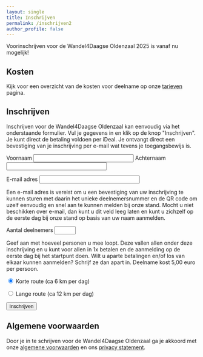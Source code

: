 ```yaml
---
layout: single
title: Inschrijven
permalink: /inschrijven2
author_profile: false
---
```


Voorinschrijven voor de Wandel4Daagse Oldenzaal 2025 is vanaf nu mogelijk!

## Kosten

Kijk voor een overzicht van de kosten voor deelname op onze [tarieven](/tarieven) pagina.  

## Inschrijven
Inschrijven voor de Wandel4Daagse Oldenzaal kan eenvoudig via het onderstaande formulier. Vul je gegevens in en klik op de knop "Inschrijven". Je kunt direct de betaling voldoen per iDeal. Je ontvangt direct een bevestiging van je inschrijving per e-mail wat tevens je toegangsbewijs is.

<form action="https://api.wandel4daagseoldenzaal.nl/v1/signup" method="POST">

  <label>
    Voornaam
    <input type="text" name="voornaam" maxlength="50" size="30" required>
  </label>

  <label>
    Achternaam
    <input type="text" name="achternaam" maxlength="50" size="30" required>
  </label>

  <label>E-mail adres
  <input type="email" name="email" size="30" maxlength="50"></label>
  <p class="smalltext">Een e-mail adres is vereist om u een bevestiging van uw inschrijving te kunnen sturen met daarin het unieke deelnemersnummer en de QR code om uzelf eenvoudig en snel aan te kunnen melden bij onze stand. Mocht u niet beschikken over e-mail, dan kunt u dit veld leeg laten en kunt u zichzelf op de eerste dag bij onze stand op basis van uw naam aanmelden.</p>

  <label>Aantal deelnemers
  <input type="number" name="aantal_deelnemers" min="1" max="50" size="5" required></label>
  <p class="smalltext">Geef aan met hoeveel personen u mee loopt. Deze vallen allen onder deze inschrijving en u kunt voor allen in 1x betalen en de aanmelding op de eerste dag bij het startpunt doen. Wilt u aparte betalingen en/of los van elkaar kunnen aanmelden? Schrijf ze dan apart in. Deelname kost 5,00 euro per persoon.</p>

  <p><input type="radio" id="kort" name="route" checked="checked" value="Short">
  <label for="kort">Korte route (ca 6 km per dag)</label></p>
  <p><input type="radio" id="lang" name="route" value="Long">
  <label for="lang">Lange route (ca 12 km per dag)</label></p>

  <p><button type="submit" class="btn-signup">Inschrijven</button></p>
</form>

## Algemene voorwaarden

Door je in te schrijven voor de Wandel4Daagse Oldenzaal ga je akkoord met onze [algemene voorwaarden](/voorwaarden) en ons [privacy statement](/privacy).  